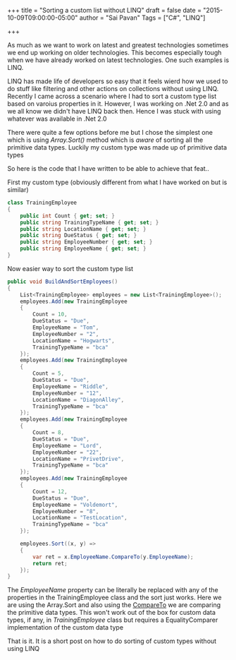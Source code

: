 +++
title = "Sorting a custom list without LINQ"
draft = false
date = "2015-10-09T09:00:00-05:00"
author = "Sai Pavan"
Tags = ["C#", "LINQ"]

+++

As much as we want to work on latest and greatest technologies sometimes we end up working on older technologies. This becomes especially tough when we have already worked on latest technologies. One such examples is LINQ.

LINQ has made life of developers so easy that it feels wierd how we used to do stuff like filtering and other actions on collections without using LINQ. Recently I came across a scenario where I had to sort a custom type list based on varoius properties in it. However, I was working on .Net 2.0 and as we all know we didn't have LINQ back then. Hence I was stuck with using whatever was available in .Net 2.0

There were quite a few options before me but I chose the simplest one which is using *Array.Sort()* method which is *aware* of sorting all the primitive data types. Luckily my custom type was made up of primitive data types

So here is the code that I have written to be able to achieve that feat..

First my custom type (obviously different from what I have worked on but is similar)

```csharp
class TrainingEmployee
{
    public int Count { get; set; }        
    public string TrainingTypeName { get; set; }
    public string LocationName { get; set; }
    public string DueStatus { get; set; }
    public string EmployeeNumber { get; set; }
    public string EmployeeName { get; set; }                
}
```
Now easier way to sort the custom type list

```csharp
public void BuildAndSortEmployees()
{
    List<TrainingEmployee> employees = new List<TrainingEmployee>();
    employees.Add(new TrainingEmployee
    {
        Count = 10,
        DueStatus = "Due",
        EmployeeName = "Tom",
        EmployeeNumber = "2",
        LocationName = "Hogwarts",
        TrainingTypeName = "bca"
    });
    employees.Add(new TrainingEmployee
    {
        Count = 5,
        DueStatus = "Due",
        EmployeeName = "Riddle",
        EmployeeNumber = "12",
        LocationName = "DiagonAlley",
        TrainingTypeName = "bca"
    });
    employees.Add(new TrainingEmployee
    {
        Count = 8,
        DueStatus = "Due",
        EmployeeName = "Lord",
        EmployeeNumber = "22",
        LocationName = "PrivetDrive",
        TrainingTypeName = "bca"
    });
    employees.Add(new TrainingEmployee
    {
        Count = 12,
        DueStatus = "Due",
        EmployeeName = "Voldemort",
        EmployeeNumber = "8",
        LocationName = "TestLocation",
        TrainingTypeName = "bca"
    });

    employees.Sort((x, y) =>
    {
        var ret = x.EmployeeName.CompareTo(y.EmployeeName);
        return ret;
    });
}
```

The *EmployeeName* property can be literally be replaced with any of the properties in the TrainingEmployee class and the sort just works. Here we are using the Array.Sort and also using the [CompareTo](https://msdn.microsoft.com/en-us/library/system.icomparable.compareto(v=vs.110).aspx) we are comparing the primitive data types. This won't work out of the box for custom data types, if any, in *TrainingEmployee* class but requires a EqualityComparer implementation of the custom data type

That is it. It is a short post on how to do sorting of custom types without using LINQ